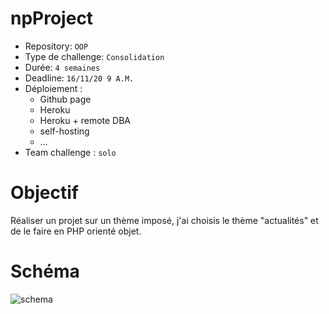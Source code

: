 # npProject

- Repository: `OOP`
- Type de challenge:  `Consolidation`
- Durée: `4 semaines`
- Deadline: `16/11/20 9 A.M.`
- Déploiement :
	- Github page
	- Heroku
	- Heroku + remote DBA
	- self-hosting
	- ...
- Team challenge :  `solo`

# Objectif

Réaliser un projet sur un thème imposé, j'ai choisis le thème "actualités" et de le faire en PHP orienté objet.

# Schéma

![schema](C:\wamp64\www\npProject\readme-img\schema.jpg)


